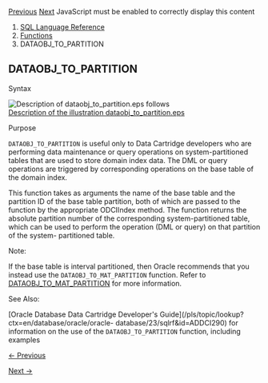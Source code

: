 [Previous](DATAOBJ_TO_MAT_PARTITION.md) [Next](DBTIMEZONE.md) JavaScript
must be enabled to correctly display this content

  1. [SQL Language Reference ](index.md)
  2. [Functions](Functions.md)
  3. DATAOBJ_TO_PARTITION 

## DATAOBJ_TO_PARTITION

Syntax

![Description of dataobj_to_partition.eps
follows](https://docs.oracle.com/en/database/oracle/oracle-database/23/sqlrf/img/dataobj_to_partition.gif)  
[Description of the illustration
dataobj_to_partition.eps](img_text/dataobj_to_partition.md)

Purpose

`DATAOBJ_TO_PARTITION` is useful only to Data Cartridge developers who are
performing data maintenance or query operations on system-partitioned tables
that are used to store domain index data. The DML or query operations are
triggered by corresponding operations on the base table of the domain index.

This function takes as arguments the name of the base table and the partition
ID of the base table partition, both of which are passed to the function by
the appropriate ODCIIndex method. The function returns the absolute partition
number of the corresponding system-partitioned table, which can be used to
perform the operation (DML or query) on that partition of the system-
partitioned table.

Note:

If the base table is interval partitioned, then Oracle recommends that you
instead use the `DATAOBJ_TO_MAT_PARTITION` function. Refer to
[DATAOBJ_TO_MAT_PARTITION](DATAOBJ_TO_MAT_PARTITION.md#GUID-195AC748-0C9E-4A68-B2BC-2411DE435375)
for more information.

See Also:

[Oracle Database Data Cartridge Developer's
Guide](/pls/topic/lookup?ctx=en/database/oracle/oracle-
database/23/sqlrf&id=ADDCI290) for information on the use of the
`DATAOBJ_TO_PARTITION` function, including examples


[← Previous](DATAOBJ_TO_MAT_PARTITION.md)

[Next →](DBTIMEZONE.md)
